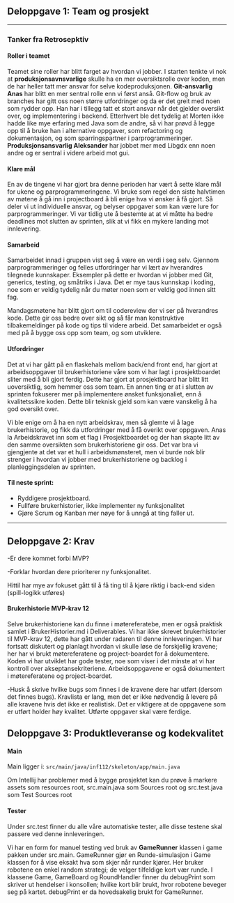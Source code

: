 ## Deloppgave 1: Team og prosjekt

---

### Tanker fra Retrosepktiv

#### Roller i teamet
Teamet sine roller har blitt farget av hvordan vi jobber. 
I starten tenkte vi nok at **produksjonsavnsvarlige** skulle ha en mer oversiktsrolle over koden, men de har heller
tatt mer ansvar for selve kodeproduksjonen.
**Git-ansvarlig Anas** har blitt en mer sentral rolle enn vi først anså. Git-flow og bruk av
branches har gitt oss noen større utfordringer og da er det greit med noen som rydder opp. Han har i tillegg tatt et
stort ansvar når det gjelder oversikt over, og implementering i backend.
Etterhvert ble det tydelig at Morten ikke hadde like mye erfaring med Java som de andre, så vi har prøvd å legge opp til
å bruke han i alternative oppgaver, som refactoring og dokumentasjon, og som sparringspartner i parprogrammeringer.
**Produksjonsansvarlig Aleksander** har jobbet mer med Libgdx enn noen andre og er sentral i videre arbeid mot gui.

#### Klare mål
En av de tingene vi har gjort bra denne perioden har vært å sette klare mål for ukene og parprogrammeringene. Vi bruke
som regel den siste halvtimen av møtene å gå inn i projectboard å bli enige hva vi ønsker å få gjort. Så deler vi ut 
individuelle ansvar, og belyser oppgaver som kan være lure for parprogrammeringer. Vi var tidlig ute å bestemte at
at vi måtte ha bedre deadlines mot slutten av sprinten, slik at vi fikk en mykere landing mot innlevering.

#### Samarbeid
Samarbeidet innad i gruppen vist seg å være en verdi i seg selv. Gjennom parprogrammeringer og felles utfordringer
har vi lært av hverandres tilegnede kunnskaper. Eksempler på dette er hvordan vi jobber med Git, generics, testing,
og småtriks i Java. Det er mye taus kunnskap i koding, noe som er veldig tydelig når du møter noen som er veldig
god innen sitt fag. 

Mandagsmøtene har blitt gjort om til codereview der vi ser på hverandres kode. Dette gir oss bedre over sikt 
og så får man konstruktive tilbakemeldinger på kode og tips til videre arbeid.
Det samarbeidet er også med på å bygge oss opp som team, og som utviklere.

#### Utfordringer

Det at vi har gått på en flaskehals mellom back/end front end, har gjort at arbeidsoppgaver til brukerhistoriene våre som vi har lagt i
prosjektboardet sliter med å bli gjort ferdig. Dette har gjort at prosjektboard har blitt litt uoversiktlig, som hemmer oss som team.
En annen ting er at i slutten av  sprinten fokuserer mer på implementere ønsket funksjonaliet, enn å kvalitetssikre koden.
Dette blir teknisk gjeld som kan være vanskelig å ha god oversikt over. 

Vi ble enige om å ha en nytt arbeidskrav, men så glemte vi å lage brukerhistorie, og fikk da utfordringer med å få 
overikt over oppgaven. Anas la Arbeidskravet inn som et flag i Prosjektboardet og der han skapte litt av den samme
oversikten som brukerhistoriene gir oss. Det var bra vi gjengjente at det var et hull i arbeidsmønsteret,
men vi burde nok blir strenger i hvordan vi jobber med brukerhistoriene og backlog i planleggingsdelen av sprinten. 

#### Til neste sprint:
- Ryddigere prosjektboard.
- Fullføre brukerhistorier, ikke implementer ny funksjonalitet
- Gjøre Scrum og Kanban mer nøye for å unngå at ting faller ut.

---

## Deloppgave 2: Krav


-Er dere kommet forbi MVP? 

-Forklar hvordan dere prioriterer ny funksjonalitet.

Hittil har mye av fokuset gått til å få ting til å kjøre riktig i back-end siden (spill-logikk utføres)


#### Brukerhistorie MVP-krav 12
Selve brukerhistoriene kan du finne i møtereferatebe, men er også praktisk samlet i BrukerHistorier.md i Deliverables. 
Vi har ikke skrevet brukerhistorier til MVP-krav 12, dette har gått under radaren til denne innleveringen. 
Vi har fortsatt diskutert og planlagt hvordan vi skulle løse de forskjellig kravene;
her har vi brukt møtereferatene og project-boardet for å dokumentere. 
Koden vi har utviklet har gode tester, noe som viser i det minste at vi har kontroll over akseptansekriteriene. 
Arbeidsoppgavene er også dokumentert i møtereferatene og project-boardet. 

-Husk å skrive hvilke bugs som finnes i de kravene dere har utført (dersom det finnes bugs).
Kravlista er lang, men det er ikke nødvendig å levere på alle kravene hvis det ikke er realistisk. Det er
viktigere at de oppgavene som er utført holder høy kvalitet. Utførte oppgaver skal være ferdige.

## Deloppgave 3: Produktleveranse og kodekvalitet
#### Main
Main ligger i:
`src/main/java/inf112/skeleton/app/main.java` 

Om Intellij har problemer med å bygge prosjektet kan du prøve å markere assets som resources root,
src.main.java som Sources root og src.test.java som Test Sources root

#### Tester
Under src.test finner du alle våre automatiske tester, alle disse testene skal passere ved denne innleveringen. 

Vi har en form for manuel testing ved bruk av **GameRunner** klassen i game pakken under src.main. 
GameRunner gjør en Runde-simulasjon i Game klassen for å vise eksakt hva som skjer når runder kjører.
Her bruker robotene en enkel random strategi; de velger tilfeldige kort vær runde. 
I klassene Game, GameBoard og RoundHandler finner du debugPrint som skriver ut hendelser i konsollen;
hvilke kort blir brukt, hvor robotene beveger seg på kartet. 
debugPrint er da hovedsakelig brukt for GameRunner. 





